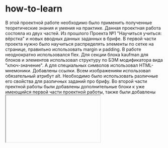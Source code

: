 # how-to-learn
В этой проектной работе необходимо было применить полученные теоретические знания и умения на практике.
Данная проектная работа состояла из двух частей. Из прошлого Проекта №1 "Научиться учиться: вёрстка" и новых вводных данных заданных в брифе.
В первой части проекта нужно было научиться распределять элементы по сетке на странице, правильно использовать margin и padding. В работе неоднократно использовался flex. Для секции блока kaufman для блоков и элементов использовал структуру по БЭМ модификатора вида "ключ-значение". А для специальных символов использовал HTML-мнемоники. Добавлены ссылки. Всем изображениям использовал обязательный атрибут alt. Необходимо было использовать различные его свойства для различных заданий про брифу.
Во второй части пректной работы были добавлены дополнительные блоки к уже имеющийся первой части проектной работы, также были добавлены <iframe>. Этот элемент я применил для того, чтобы вставлять в свой сайт видео со сторонних ресурсов (YouTube). В работе с помощью opacity и transition заданы специальные свойства для положения, когда курсор наведён на ссылку (:hover), они плавно становятся немного прозрачными.
На сайте использованы некоторые блоки несколько раз. Также в работе стили распределены по папкам по БЭМ. Здесь я применил все новые практические навыки и знания из пройденного материала. Теперь я умею создавать файловую структуру по БЭМ и указывать путь к каждому из файлов. Здесь можно было более детально изучить как работают анимации, на изображении и блоке из прошлого проекта. Более  детально и обширно использовал различные свойства flex, позиционирования и т.д, а также применил cтиль @keyframes (в папке rotation).
И я уверен, что полученные теоретические знания и умения, помогли мне выполнить данную работу, и думаю, что обязательно пригодятся мне в дальнейшей работе.


